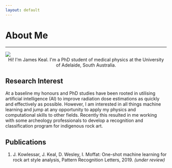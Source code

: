 ```yaml
---
layout: default
---
```


# About Me
---

<img class="profile-picture" src="https://avatars2.githubusercontent.com/u/2309403?s=300">

<center>
Hi! I'm James Keal.  I'm a PhD student of medical physics at the University of Adelaide, South Australia.
</center>

## Research Interest

At a baseline my honours and PhD studies have been rooted in utilising artificial intelligence (AI) to improve radiation dose estimations as quickly and effectively as possible.  However, I am interested in all things machine learning and jump at any opportunity to apply my physics and computational skills to other fields.  Recently this resulted in me working with some archeology professionals to develop a recognition and classification program for indigenous rock art.   

## Publications

1. J. Kowlessar, J. Keal, D. Wesley, I. Moffat: One-shot machine learning for rock art style analysis, Pattern Recognition Letters, 2019. *(under review)*

